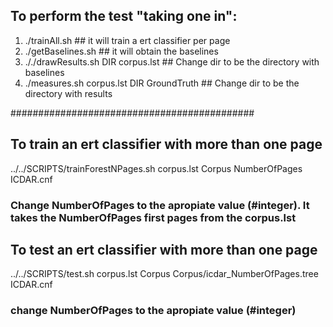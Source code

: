 ## To perform the test "taking one in":

1. ./trainAll.sh       ## it will train a ert classifier per page
2. ./getBaselines.sh   ## it will obtain the baselines
3. ././drawResults.sh  DIR corpus.lst        ## Change dir to be the directory with baselines
4. ./measures.sh corpus.lst DIR GroundTruth  ## Change dir to be the directory with results

############################################

## To train an ert classifier with more than one page
../../SCRIPTS/trainForestNPages.sh corpus.lst Corpus NumberOfPages ICDAR.cnf 
### Change NumberOfPages to the apropiate value (#integer). It takes the NumberOfPages first pages from the corpus.lst

## To test an ert classifier with more than one page
../../SCRIPTS/test.sh corpus.lst Corpus Corpus/icdar_NumberOfPages.tree ICDAR.cnf 
### change NumberOfPages to the apropiate value (#integer)
